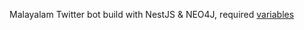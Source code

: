 Malayalam Twitter bot build with NestJS & NEO4J, required [variables](https://github.com/HedCET/twitter-bot/blob/master/src/env.validations.ts#L7)
